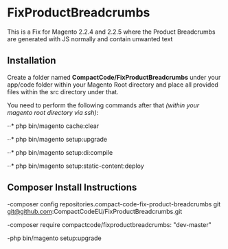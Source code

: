 # FixProductBreadcrumbs
This is a Fix for Magento 2.2.4 and 2.2.5 where the Product Breadcrumbs are generated with JS normally and contain unwanted text

## Installation

Create a folder named **CompactCode/FixProductBreadcrumbs** under your app/code folder within your Magento Root directory and place all provided files within the src directory under that.

You need to perform the following commands after that *(within your magento root directory via ssh)*:

⋅⋅* php bin/magento cache:clear

⋅⋅* php bin/magento setup:upgrade

⋅⋅* php bin/magento setup:di:compile

⋅⋅* php bin/magento setup:static-content:deploy

## Composer Install Instructions
-composer config repositories.compact-code-fix-product-breadcrumbs git git@github.com:CompactCodeEU/FixProductBreadcrumbs.git

-composer require compactcode/fixproductbreadcrumbs: "dev-master"

-php bin/magento setup:upgrade
